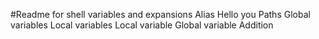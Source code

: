#Readme for shell variables and expansions
Alias
Hello you
Paths
Global variables
Local variables
Local variable
Global variable
Addition
